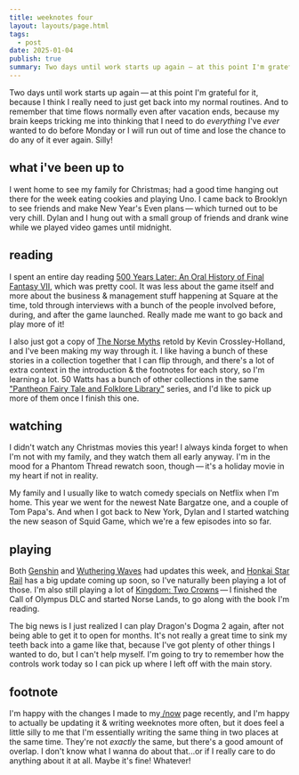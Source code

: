 ```yaml
---
title: weeknotes four
layout: layouts/page.html
tags:
  - post
date: 2025-01-04
publish: true
summary: Two days until work starts up again — at this point I'm grateful for it, because I think I really need to just get back into my normal routines.
---
```

Two days until work starts up again — at this point I'm grateful for it, because I think I really need to just get back into my normal routines. And to remember that time flows normally even after vacation ends, because my brain keeps tricking me into thinking that I need to do *everything* I've *ever* wanted to do before Monday or I will run out of time and lose the chance to do any of it ever again. Silly!

## what i've been up to
I went home to see my family for Christmas; had a good time hanging out there for the week eating cookies and playing Uno. I came back to Brooklyn to see friends and make New Year's Even plans — which turned out to be very chill. Dylan and I hung out with a small group of friends and drank wine while we played video games until midnight. 

## reading
I spent an entire day reading [500 Years Later: An Oral History of Final Fantasy VII](https://readonlymemory.com/shop/book/500-years-2nd-edition/), which was pretty cool. It was less about the game itself and more about the business & management stuff happening at Square at the time, told through interviews with a bunch of the people involved before, during, and after the game launched. Really made me want to go back and play more of it! 

I also just got a copy of [The Norse Myths](https://50wattsbooks.com/products/the-norse-myths-the-pantheon-fairy-tale-and-folklore-library) retold by Kevin Crossley-Holland, and I've been making my way through it. I like having a bunch of these stories in a collection together that I can flip through, and there's a lot of extra context in the introduction & the footnotes for each story, so I'm learning a lot. 50 Watts has a bunch of other collections in the same ["Pantheon Fairy Tale and Folklore Library"](https://50wattsbooks.com/search?q=pantheon+folk) series, and I'd like to pick up more of them once I finish this one.

## watching
I didn't watch any Christmas movies this year! I always kinda forget to when I'm not with my family, and they watch them all early anyway. I'm in the mood for a Phantom Thread rewatch soon, though — it's a holiday movie in my heart if not in reality. 

My family and I usually like to watch comedy specials on Netflix when I'm home. This year we went for the newest Nate Bargatze one, and a couple of Tom Papa's. And when I got back to New York, Dylan and I started watching the new season of Squid Game, which we're a few episodes into so far.

## playing
Both [Genshin](/shelf/games/genshin/) and [Wuthering Waves](/shelf/games/wuwa/) had updates this week, and [Honkai Star Rail](/shelf/games/hsr/) has a big update coming up soon, so I've naturally been playing a lot of those. I'm also still playing a lot of [Kingdom: Two Crowns](/shelf/games/twocrowns/) — I finished the Call of Olympus DLC and started Norse Lands, to go along with the book I'm reading.

The big news is I just realized I can play Dragon's Dogma 2 again, after not being able to get it to open for months. It's not really a great time to sink my teeth back into a game like that, because I've got plenty of other things I wanted to do, but I can't help myself. I'm going to try to remember how the controls work today so I can pick up where I left off with the main story. 

## footnote
I'm happy with the changes I made to my[ /now](/now) page recently, and I'm happy to actually be updating it & writing weeknotes more often, but it does feel a little silly to me that I'm essentially writing the same thing in two places at the same time. They're not *exactly* the same, but there's a good amount of overlap. I don't know what I wanna do about that...or if I really care to do anything about it at all. Maybe it's fine! Whatever!